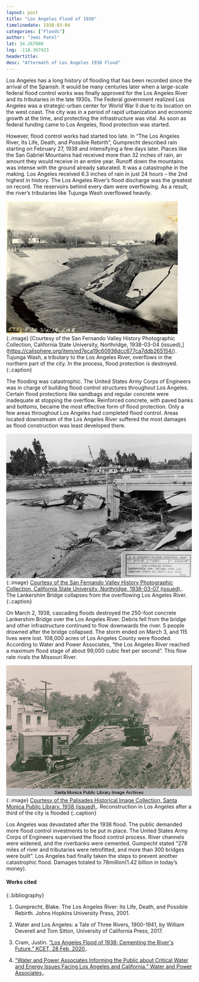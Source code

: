 ```yaml
---
layout: post
title: "Los Angeles Flood of 1938"
timelinedate: 1938-03-04
categories: ["Floods"]
author: "Jemi Patel"
lat: 34.267089
lng: -118.367423
headertitle: 
desc: "Aftermath of Los Angeles 1938 Flood"
---
```

Los Angeles has a long history of flooding that has been recorded since the arrival of the Spanish. It would be many centuries later when a large-scale federal flood control works was finally approved for the Los Angeles River and its tributaries in the late 1930s. The Federal government realized Los Angeles was a strategic-urban center for World War II due to its location on the west coast. The city was in a period of rapid urbanization and economic growth at the time, and protecting the infrastructure was vital. As soon as federal funding came to Los Angeles, flood protection was started. 

However, flood control works had started too late. In “The Los Angeles River, Its Life, Death, and Possible Rebirth”, Gumprecht described rain starting on February 27, 1938 and intensifying a few days later. Places like the San Gabriel Mountains had received more than 32 inches of rain, an amount they would receive in an entire year. Runoff down the mountains was intense with the ground already saturated. It was a catastrophe in the making. Los Angeles received 6.3 inches of rain in just 24 hours – the 2nd highest in history. The Los Angeles River’s flood discharge was the greatest on record. The reservoirs behind every dam were overflowing. As a result, the river’s tributaries like Tujunga Wash overflowed heavily. 

![Tujunga Wash Flood Aftermath](images/TujungaWashOverflow_JP.jpg)
   {:.image} 
[Courtesy of the San Fernando Valley History Photographic Collection, California State University, Northridge, 1938-03-04 (issued),] (https://calisphere.org/item/ed7eca19c60936dcc677ca7ddb265154/). Tujunga Wash, a tributary to the Los Angeles River, overflows in the northern part of the city. In the process, flood protection is destroyed. 
   {:.caption} 

The flooding was catastrophic. The United States Army Corps of Engineers was in charge of building flood control structures throughout Los Angeles. Certain flood protections like sandbags and regular concrete were inadequate at stopping the overflow. Reinforced concrete, with paved banks and bottoms, became the most effective form of flood protection. Only a few areas throughout Los Angeles had completed flood control.  Areas located downstream of the Los Angeles River suffered the most damages as flood construction was least developed there. 

![Destruction of Lankershim Blvd Bridge](images/LankershimAveBridge_JP.jpg)
   {:.image} 
[Courtesy of the San Fernando Valley History Photographic Collection, California State University, Northridge, 1938-03-07 (issued),](https://calisphere.org/item/4b384b2bebf2832c637a05029985b6fd/). The Lankershim Bridge collapses from the overflowing Los Angeles River.
   {:.caption} 

On March 2, 1938, cascading floods destroyed the 250-foot concrete Lankershim Bridge over the Los Angeles River. Debris fell from the bridge and other infrastructure continued to flow downwards the river. 5 people drowned after the bridge collapsed. The storm ended on March 3, and 115 lives were lost. 108,000 acres of Los Angeles County were flooded. According to Water and Power Associates, “the Los Angeles River reached a maximum flood stage of about 99,000 cubic feet per second”. This flow rate rivals the Missouri River. 

![Channel Road Reconstruction](images/ChannelRoadReconstruction_JP.jpeg)
   {:.image} 
[Courtesy of the Palisades Historical Image Collection, Santa Monica Public Library, 1938 (issued),](https://calisphere.org/item/8f5b9db7581f5965e1eec2c39c3bb068/). Reconstruction in Los Angeles after a third of the city is flooded
   {:.caption} 

Los Angeles was devastated after the 1938 flood. The public demanded more flood control investments to be put in place. The United States Army Corps of Engineers supervised the flood control process. River channels were widened, and the riverbanks were cemented. Gumpecht stated “278 miles of river and tributaries were retrofitted, and more than 300 bridges were built”. Los Angeles had finally taken the steps to prevent another catastrophic flood. Damages totaled to $78 million($1.42 billion in today’s money). 

#### Works cited

{:.bibliography} 	

1. Gumprecht, Blake. The Los Angeles River: Its Life, Death, and Possible Rebirth. Johns Hopkins University Press, 2001.

2. Water and Los Angeles: a Tale of Three Rivers, 1900-1941, by William Deverell and Tom Sitton, University of California Press, 2017.

3. Cram, Justin. [“Los Angeles Flood of 1938: Cementing the River's Future.” KCET, 28 Feb. 2020,](www.kcet.org/history-society/los-angeles-flood-of-1938-cementing-the-rivers-future). 

4. [“Water and Power Associates Informing the Public about Critical Water and Energy Issues Facing Los Angeles and California.” Water and Power Associates,](waterandpower.org/museum/Los_Angeles_River_The_Unpredictable!.html). 


